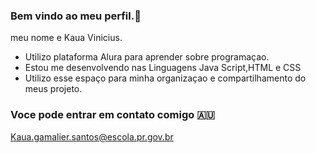 ### Bem vindo ao meu perfil.🎈

meu nome e Kaua Vinicius.

- Utilizo plataforma Alura para aprender sobre programaçao.
- Estou me desenvolvendo nas Linguagens Java Script,HTML e CSS
- Utilizo esse espaço para minha organizaçao e compartilhamento do meus projeto.


### Voce pode entrar em contato comigo 🇦🇺

Kaua.gamalier.santos@escola.pr.gov.br
